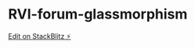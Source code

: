# RVI-forum-glassmorphism

[Edit on StackBlitz ⚡️](https://stackblitz.com/edit/angular-fvc2nz-r9wwjx)